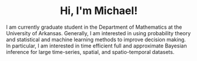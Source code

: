 <h1 align="center">Hi, I'm Michael!</h1>
I am currently graduate student in the Department of Mathematics at the University of Arkansas. Generally, I am interested in using probability theory and statistical and machine learning methods to improve decision making. In particular, I am interested in time efficient full and approximate Bayesian inference for large time-series, spatial, and spatio-temporal datasets.
